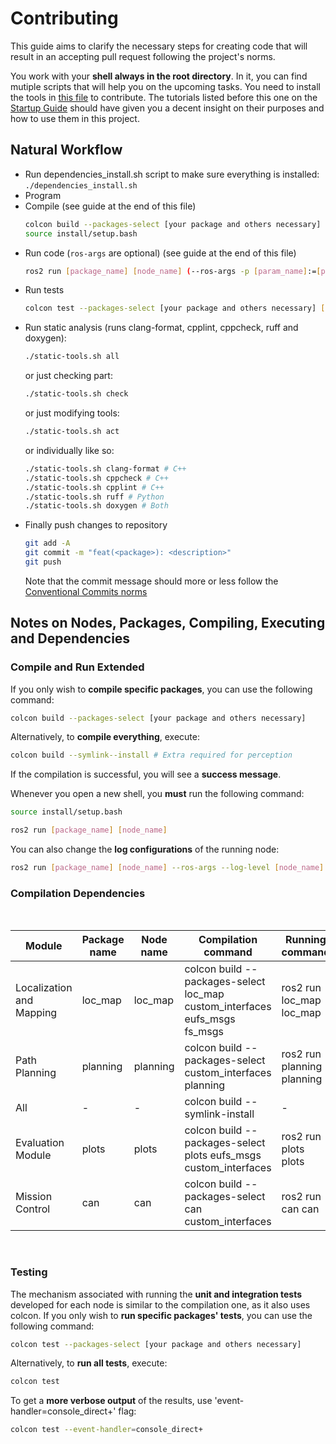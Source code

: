 # Contributing

This guide aims to clarify the necessary steps for creating code that will result in an accepting pull request following the project's norms.

You work with your **shell always in the root directory**. In it, you can find mutiple scripts that will help you on the upcoming tasks. You need to install the tools in [this file](../project-specification.md) to contribute. The tutorials listed before this one on the [Startup Guide](./startup_guide.md) should have given you a decent insight on their purposes and how to use them in this project.

## Natural Workflow 

- Run dependencies_install.sh script to make sure everything is installed: ```./dependencies_install.sh```
- Program
- Compile (see guide at the end of this file)
  ```sh
  colcon build --packages-select [your package and others necessary] --symlink-install
  source install/setup.bash
  ```
- Run code (`ros-args` are optional) (see guide at the end of this file)
  ```sh
  ros2 run [package_name] [node_name] (--ros-args -p [param_name]:=[param_value])
  ```
- Run tests
  ```sh
  colcon test --packages-select [your package and others necessary] [--event-handler=console_direct+] #last part for verbose
  ```
- Run static analysis (runs clang-format, cpplint, cppcheck, ruff and doxygen):
  ```sh
  ./static-tools.sh all
  ```
  or just checking part:
  ```sh
  ./static-tools.sh check
  ```
  or just modifying tools:
  ```sh
  ./static-tools.sh act
  ```
  or individually like so:
  ```sh
  ./static-tools.sh clang-format # C++
  ./static-tools.sh cppcheck # C++
  ./static-tools.sh cpplint # C++
  ./static-tools.sh ruff # Python
  ./static-tools.sh doxygen # Both
  ```
- Finally push changes to repository
  ```sh
  git add -A
  git commit -m "feat(<package>): <description>"
  git push
  ```
  Note that the commit message should more or less follow the [Conventional Commits norms](https://www.conventionalcommits.org/en/v1.0.0-beta.4/)


## Notes on Nodes, Packages, Compiling, Executing and Dependencies

### Compile and Run Extended

If you only wish to **compile specific packages**, you can use the following command:
```sh
colcon build --packages-select [your package and others necessary]
```
Alternatively, to **compile everything**, execute:
```sh
colcon build --symlink--install # Extra required for perception
```

If the compilation is successful, you will see a **success message**.

Whenever you open a new shell, you **must** run the following command:

```sh
source install/setup.bash
```

```sh
ros2 run [package_name] [node_name]
```


You can also change the **log configurations** of the running node:
```sh
ros2 run [package_name] [node_name] --ros-args --log-level [node_name]:=[log_level] # Can be warn, error, info and debug
```

### Compilation Dependencies

<br>

| Module | Package name | Node name | Compilation command | Running command | 
| ------ | ------------ | --------- | ------------------------ | -------|
| Localization and Mapping | loc_map | loc_map | colcon build --packages-select loc_map custom_interfaces eufs_msgs fs_msgs | ros2 run loc_map loc_map | 
| Path Planning | planning | planning | colcon build --packages-select custom_interfaces planning | ros2 run planning planning |
| All | - | - | colcon build --symlink-install | -
| Evaluation Module | plots | plots | colcon build --packages-select plots eufs_msgs custom_interfaces | ros2 run plots plots |
| Mission Control | can | can | colcon build --packages-select can custom_interfaces | ros2 run can can |

<br>

### Testing

The mechanism associated with running the **unit and integration tests** developed for each node is similar to the compilation one, as it also uses colcon. If you only wish to **run specific packages' tests**, you can use the following command:
```sh
colcon test --packages-select [your package and others necessary]
```
Alternatively, to **run all tests**, execute:
```sh
colcon test
```

To get a **more verbose output** of the results, use 'event-handler=console_direct+' flag:

```sh
colcon test --event-handler=console_direct+
```
